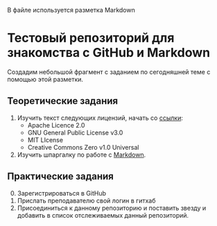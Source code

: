 В файле используется разметка Markdown

# Тестовый репозиторий для знакомства с GitHub и Markdown

Создадим небольшой фрагмент с заданием  по сегодняшней теме с помощью этой разметки.

## Теоретические задания
1. Изучить текст следующих лицензий, начать со [ссылки](https://docs.github.com/ru/repositories/managing-your-repositorys-settings-and-features/customizing-your-repository/licensing-a-repository):
   - Apache Licence 2.0
   - GNU General Public License v3.0
   - MIT LIcense
   - Creative Commons Zero v1.0 Universal
2. Изучить шпаргалку по работе с [Markdown](https://www.markdownguide.org/cheat-sheet/).

## Практические задания
0. Зарегистрироваться в GitHub
1. Прислать преподавателю свой логин в гитхаб
2. Присоединиться к данному репозиторию и поставить звезду и добавить в список отслеживаемых данный репозиторий.
   
